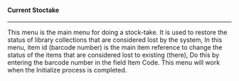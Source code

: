 #### Current Stoctake
<hr>
This menu is the main menu for doing a stock-take. It is used to restore the status of library collections that are considered lost by the system, In this menu, item id (barcode number) is the main item reference to change the status of the items that are considered lost to existing (there), Do this by entering the barcode number in the field Item Code. This menu will work when the Initialize process is completed.
